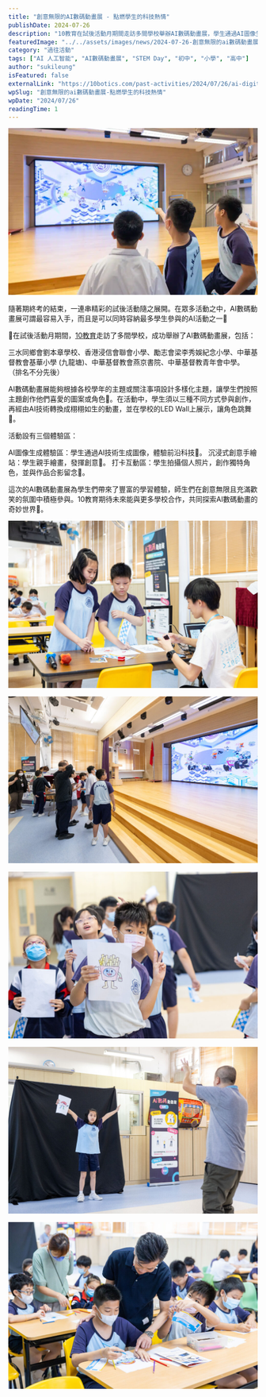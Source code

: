 ```yaml
---
title: "創意無限的AI數碼動畫展 - 點燃學生的科技熱情"
publishDate: 2024-07-26
description: "10教育在試後活動月期間走訪多間學校舉辦AI數碼動畫展，學生通過AI圖像生成、手繪創作和互動體驗，將作品轉換成動畫在LED Wall展示，點燃科技熱情。"
featuredImage: "../../assets/images/news/2024-07-26-創意無限的ai數碼動畫展-點燃學生的科技熱情/image1.jpg"
category: "過往活動"
tags: ["AI 人工智能", "AI數碼動畫展", "STEM Day", "初中", "小學", "高中"]
author: "sukileung"
isFeatured: false
externalLink: "https://10botics.com/past-activities/2024/07/26/ai-digital-animation-exhibition/"
wpSlug: "創意無限的ai數碼動畫展-點燃學生的科技熱情"
wpDate: "2024/07/26"
readingTime: 1
---
```


![](../../assets/images/news/2024-07-26-創意無限的ai數碼動畫展-點燃學生的科技熱情/image2.jpg)

隨著期終考的結束，一連串精彩的試後活動隨之展開。在眾多活動之中，AI數碼動畫展可謂最容易入手，而且是可以同時容納最多學生參與的AI活動之一🎉

🏫在試後活動月期間，[10教育](/)走訪了多間學校，成功舉辦了AI數碼動畫展，包括：

三水同鄉會劉本章學校、香港浸信會聯會小學、勵志會梁李秀娛紀念小學、中華基督教會基華小學 (九龍塘)、中華基督教會燕京書院、中華基督教青年會中學。 （排名不分先後）

AI數碼動畫展能夠根據各校學年的主題或關注事項設計多樣化主題，讓學生們按照主題創作他們喜愛的圖案或角色🎨。在活動中，學生須以三種不同方式參與創作，再經由AI技術轉換成栩栩如生的動畫，並在學校的LED Wall上展示，讓角色跳舞💃。

活動設有三個體驗區：

AI圖像生成體驗區：學生通過AI技術生成圖像，體驗前沿科技🤖。 沉浸式創意手繪站：學生親手繪畫，發揮創意🎨。 打卡互動區：學生拍攝個人照片，創作獨特角色，並與作品合影留念📸。

這次的AI數碼動畫展為學生們帶來了豐富的學習體驗，師生們在創意無限且充滿歡笑的氛圍中積極參與。10教育期待未來能與更多學校合作，共同探索AI數碼動畫的奇妙世界🌟。

![](../../assets/images/news/2024-07-26-創意無限的ai數碼動畫展-點燃學生的科技熱情/image3.jpg)

![](../../assets/images/news/2024-07-26-創意無限的ai數碼動畫展-點燃學生的科技熱情/image4.jpg)

![](../../assets/images/news/2024-07-26-創意無限的ai數碼動畫展-點燃學生的科技熱情/image5.jpg)

![](../../assets/images/news/2024-07-26-創意無限的ai數碼動畫展-點燃學生的科技熱情/image6.jpg)

![](../../assets/images/news/2024-07-26-創意無限的ai數碼動畫展-點燃學生的科技熱情/image7.jpg)
